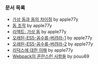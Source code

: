 ### 문서 목록

- [가상 돔과 돔의 차이점](https://github.com/FEDevelopers/tech.description/wiki/가상-돔과-돔의-차이점) by apple77y
- [돔 조작](https://github.com/FEDevelopers/tech.description/wiki/돔-조작) by apple77y
- [리액트: 가상 돔](https://github.com/FEDevelopers/tech.description/wiki/리액트:-가상-돔) by apple77y
- [오래된-ES5-꼼수를-버려라-1](https://github.com/FEDevelopers/tech.description/wiki/오래된-ES5-꼼수를-버려라-1) by apple77y
- [오래된-ES5-꼼수를-버려라-2](https://github.com/FEDevelopers/tech.description/wiki/오래된-ES5-꼼수를-버려라-2) by apple77y
- [리덕스에 대한 이해](https://github.com/FEDevelopers/tech.description/wiki/%EB%A6%AC%EB%8D%95%EC%8A%A4%EC%97%90-%EB%8C%80%ED%95%9C-%EC%9D%B4%ED%95%B4) by apple77y
- [Webpack의 혼란스런 사항들](https://github.com/FEDevelopers/tech.description/wiki/Webpack%EC%9D%98-%ED%98%BC%EB%9E%80%EC%8A%A4%EB%9F%B0-%EC%82%AC%ED%95%AD%EB%93%A4) by pouu69